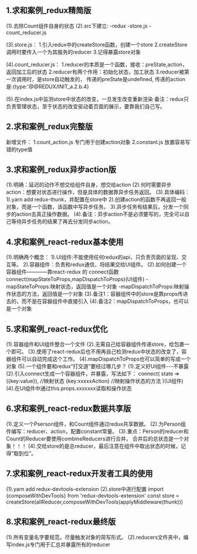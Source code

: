 ## 1.求和案例_redux精简版
(1).去除Count组件自身的状态
(2).src下建立:
		-redux
			-store.js
			-count_reducer.js

(3).store.js：
	1.引入redux中的createStore函数，创建一个store
	2.createStore调用时要传入一个为其服务的reducer
	3.记得暴露store对象

(4).count_reducer.js：
	1.reducer的本质是一个函数，接收：preState,action，返回加工后的状态
	2.reducer有两个作用：初始化状态，加工状态
	3.reducer被第一次调用时，是store自动触发的，
					传递的preState是undefined,
					传递的action是:{type:'@@REDUX/INIT_a.2.b.4}

(5).在index.js中监测store中状态的改变，一旦发生改变重新渲染<App/>
备注：redux只负责管理状态，至于状态的改变驱动着页面的展示，要靠我们自己写。


## 2.求和案例_redux完整版
新增文件：
1.count_action.js 专门用于创建action对象
2.constant.js 放置容易写错的type值



## 3.求和案例_redux异步action版
(1).明确：延迟的动作不想交给组件自身，想交给action
(2).何时需要异步action：想要对状态进行操作，但是具体的数据靠异步任务返回。
(3).具体编码：
	1).yarn add redux-thunk，并配置在store中
	2).创建action的函数不再返回一般对象，而是一个函数，该函数中写异步任务。
	3).异步任务有结果后，分发一个同步的action去真正操作数据。
(4).备注：异步action不是必须要写的，完全可以自己等待异步任务的结果了再去分发同步action。





## 4.求和案例_react-redux基本使用
(1).明确两个概念：
		1).UI组件:不能使用任何redux的api，只负责页面的呈现、交互等。
		2).容器组件：负责和redux通信，将结果交给UI组件。
(2).如何创建一个容器组件————靠react-redux 的 connect函数
			connect(mapStateToProps,mapDispatchToProps)(UI组件)
				-mapStateToProps:映射状态，返回值是一个对象
				-mapDispatchToProps:映射操作状态的方法，返回值是一个对象
(3).备注1：容器组件中的store是靠props传进去的，而不是在容器组件中直接引入
(4).备注2：mapDispatchToProps，也可以是一个对象


## 5.求和案例_react-redux优化
(1).容器组件和UI组件整合一个文件
(2).无需自己给容器组件传递store，给<App/>包裹一个<Provider store={store}>即可。
(3).使用了react-redux后也不用再自己检测redux中状态的改变了，容器组件可以自动完成这个工作。
(4).mapDispatchToProps也可以简单的写成一个对象
(5).一个组件要和redux“打交道”要经过哪几步？
			(1).定义好UI组件---不暴露
			(2).引入connect生成一个容器组件，并暴露，写法如下：
					connect(
						state => ({key:value}), //映射状态
						{key:xxxxxAction} //映射操作状态的方法
					)(UI组件)
			(4).在UI组件中通过this.props.xxxxxxx读取和操作状态



## 6.求和案例_react-redux数据共享版
(1).定义一个Pserson组件，和Count组件通过redux共享数据。
(2).为Person组件编写：reducer、action，配置constant常量。
(3).重点：Person的reducer和Count的Reducer要使用combineReducers进行合并，
	合并后的总状态是一个对象！！！
(4).交给store的是总reducer，最后注意在组件中取出状态的时候，记得“取到位”。

## 7.求和案例_react-redux开发者工具的使用
(1).yarn add redux-devtools-extension
(2).store中进行配置
	import {composeWithDevTools} from 'redux-devtools-extension'
	const store = createStore(allReducer,composeWithDevTools(applyMiddleware(thunk)))

## 8.求和案例_react-redux最终版
(1).所有变量名字要规范，尽量触发对象的简写形式。
(2).reducers文件夹中，编写index.js专门用于汇总并暴露所有的reducer
